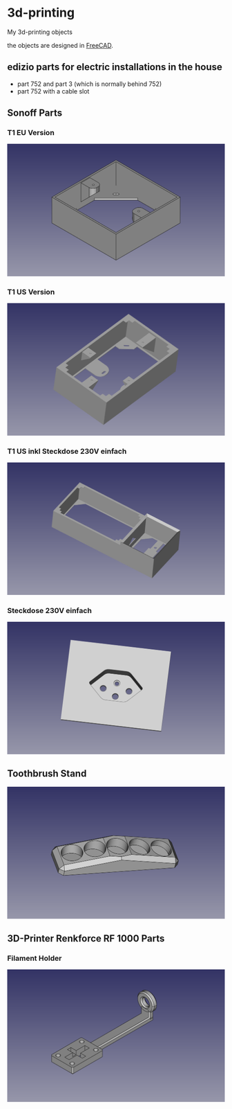 # 3d-printing
My 3d-printing objects

the objects are designed in [FreeCAD](https://www.freecadweb.org/). 

## edizio parts for electric installations in the house
* part 752 and part 3 (which is normally behind 752)
* part 752 with a cable slot

## Sonoff Parts
### T1 EU Version
![Sonoff T1 EU](https://github.com/mgafner/3d-printing/raw/master/sonoff/Aufputz_Einfach_EU/sonoff-t1-aufputz-eu.png)

### T1 US Version
![Sonoff T1 EU](https://github.com/mgafner/3d-printing/raw/master/sonoff/Aufputz_Einfach_US/sonoff-t1-aufputz-us.png)

### T1 US inkl Steckdose 230V einfach
![Sonoff T1 US Steckdose 230V](https://github.com/mgafner/3d-printing/raw/master/sonoff/Aufputz_Einfach_US_und_Steckdose/sonoff-T1-US-aufputz-v2-2-und-Steckdose_v1-1.png)

### Steckdose 230V einfach
![Steckdose 230V](https://github.com/mgafner/3d-printing/raw/master/sonoff/Steckdose_230V_einfach/Steckdose_230V_CH_einfach_basis.png)

## Toothbrush Stand
![Toothbrush Stand](https://github.com/mgafner/3d-printing/raw/master/toothbrush_stand/toothbrush-stand-v2-1.png)

## 3D-Printer Renkforce RF 1000 Parts
### Filament Holder
![Filament Holder](https://github.com/mgafner/3d-printing/raw/master/filament-holder/filament-holder.png)

